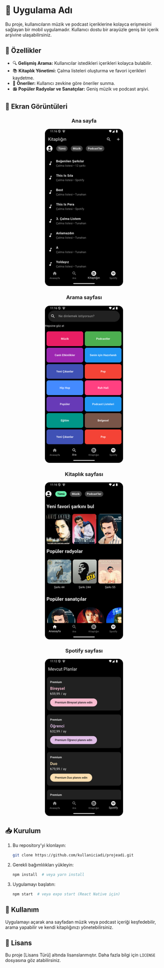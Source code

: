# 📱 Uygulama Adı

Bu proje, kullanıcıların müzik ve podcast içeriklerine kolayca erişmesini sağlayan bir mobil uygulamadır. Kullanıcı dostu bir arayüzle geniş bir içerik arşivine ulaşabilirsiniz.

## 🚀 Özellikler
- 🔍 **Gelişmiş Arama:** Kullanıcılar istedikleri içerikleri kolayca bulabilir.
- 📚 **Kitaplık Yönetimi:** Çalma listeleri oluşturma ve favori içerikleri kaydetme.
- 🎵 **Öneriler:** Kullanıcı zevkine göre öneriler sunma.
- 📻 **Popüler Radyolar ve Sanatçılar:** Geniş müzik ve podcast arşivi.

## 📸 Ekran Görüntüleri

<div align="center">

### Ana sayfa
<img src="./screenshots/Screenshot_20250228_021612.png" alt="Ana Sayfa" width="250">

### Arama sayfası
<img src="./screenshots/Screenshot_20250228_021624.png" alt="Arama Sayfası" width="250">

### Kitaplık sayfası
<img src="./screenshots/Screenshot_20250228_021632.png" alt="Kitaplık Sayfası" width="250">

### Spotify sayfası
<img src="./screenshots/Screenshot_20250228_021355.png" alt="Kitaplık Sayfası" width="250">

</div>





## 📥 Kurulum
1. Bu repository'yi klonlayın:
   ```sh
   git clone https://github.com/kullaniciadi/projeadi.git
   ```
2. Gerekli bağımlılıkları yükleyin:
   ```sh
   npm install  # veya yarn install
   ```
3. Uygulamayı başlatın:
   ```sh
   npm start  # veya expo start (React Native için)
   ```

## 📌 Kullanım
Uygulamayı açarak ana sayfadan müzik veya podcast içeriği keşfedebilir, arama yapabilir ve kendi kitaplığınızı yönetebilirsiniz.

## 📄 Lisans
Bu proje [Lisans Türü] altında lisanslanmıştır. Daha fazla bilgi için `LICENSE` dosyasına göz atabilirsiniz.


